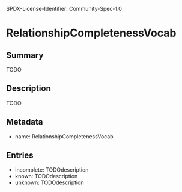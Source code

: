 SPDX-License-Identifier: Community-Spec-1.0

# RelationshipCompletenessVocab

## Summary

TODO

## Description

TODO

## Metadata

- name: RelationshipCompletenessVocab

## Entries

- incomplete: TODOdescription
- known: TODOdescription
- unknown: TODOdescription

